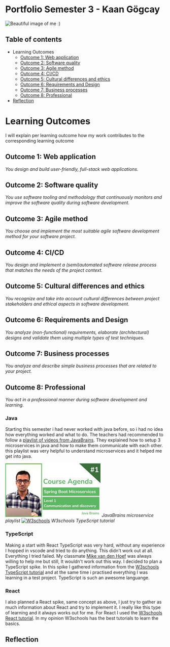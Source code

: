 # Portfolio Semester 3 - Kaan Gögcay

![Beautiful image of me :)](https://github.com/KaanGogcay/Portfolio/blob/master/Assets/img/KaanG%C3%B6gcay.png?raw=true)

## Table of contents
 - Learning Outcomes
   - [Outcome 1: Web application](#outcome-1-web-application)
   - [Outcome 2: Software quality](#outcome-2-software-quality)
   - [Outcome 3: Agile method](#outcome-3-agile-method)
   - [Outcome 4: CI/CD](#outcome-4-cicd)
   - [Outcome 5: Cultural differences and ethics](#outcome-5-cultural-differences-and-ethics)
   - [Outcome 6: Requirements and Design](#outcome-6-requirements-and-design)
   - [Outcome 7: Business processes](#outcome-7-business-processes)
   - [Outcome 8: Professional](#outcome-8-professional)
 - [Reflection](#reflection)

# Learning Outcomes
I will explain per learning outcome how my work contributes to the corresponding learning outcome

## Outcome 1: Web application
*You design and build user-friendly, full-stack web applications.*

## Outcome 2: Software quality
*You use software tooling and methodology that continuously monitors and improve the software quality during software development.*

## Outcome 3: Agile method
*You choose and implement the most suitable agile software development method for your software project.*

## Outcome 4: CI/CD
*You design and implement a (semi)automated software release process that matches the needs of the project context.*

## Outcome 5: Cultural differences and ethics
*You recognize and take into account cultural differences between project stakeholders and ethical aspects in software development.*

## Outcome 6: Requirements and Design
*You analyze (non-functional) requirements, elaborate (architectural) designs and validate them using multiple types of test techniques.*

## Outcome 7: Business processes
*You analyze and describe simple business processes that are related to your project.*

## Outcome 8: Professional
*You act in a professional manner during software development and learning.*

### Java
Starting this semester i had never worked with java before, so i had no idea how everything worked and what to do. The teachers had recommended to follow a [playlist of videos from JavaBrains](https://www.youtube.com/watch?v=y8IQb4ofjDo&list=PLqq-6Pq4lTTZSKAFG6aCDVDP86Qx4lNas&index=2). They explained how to setup 3 microservices in java and how to make them communicate with each other. this playlist was very helpful to understand microservices and it helped me get into java.

[![playlist of videos from JavaBrains](https://github.com/CrossyChainsaw/Portfolio/blob/master/Assets/img/microService.png)](https://www.youtube.com/watch?v=y8IQb4ofjDo&list=PLqq-6Pq4lTTZSKAFG6aCDVDP86Qx4lNas&index=1&ab_channel=JavaBrains)
*JavaBrains microservice playlist* 
[![W3schools](https://yt3.ggpht.com/dW6to0x5Crmeh7yi-YPLcQRqVrBtx2BSh8eoKTJbE8NbjloQ0sqlmdszIlxokJU_97-ndOt_=s176-c-k-c0x00ffffff-no-rj)](https://www.w3schools.com/typescript/index.php)
*W3schools TypeScript tutorial*

### TypeScript
Making a start with React TypeScript was very hard, without any experience I hopped in vscode and tried to do anything. This didn't work out at all. Everything I tried failed. My classmate [Mike van den Hoef](https://github.com/Headoros) was always willing to help me but still, It wouldn't work out this way. I decided to plan a TypeScript spike. In this spike I gathered information from the [W3schools TypeScript tutorial](https://www.w3schools.com/typescript/index.php) and at the same time i practised everything I was learning in a test project. TypeScript is such an awesome languange.

### React
I also planned a React spike, same concept as above, I just try to gather as much information about React and try to implement it. I really like this type of learning and it always works out for me. For React I used the [W3schools React tutorial](https://www.w3schools.com/REACT/default.asp). In my opinion W3schools has the best tutorials to learn the basics.

## Reflection
